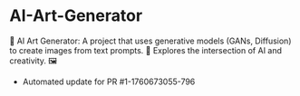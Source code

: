 # AI-Art-Generator
🎨 AI Art Generator: A project that uses generative models (GANs, Diffusion) to create images from text prompts. 🤖 Explores the intersection of AI and creativity. 🖼️


- Automated update for PR #1-1760673055-796